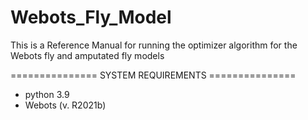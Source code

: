 # Webots_Fly_Model

This is a Reference Manual for running the optimizer algorithm for the Webots fly and amputated fly models

=============== SYSTEM REQUIREMENTS ===============

- python 3.9
- Webots (v. R2021b)
